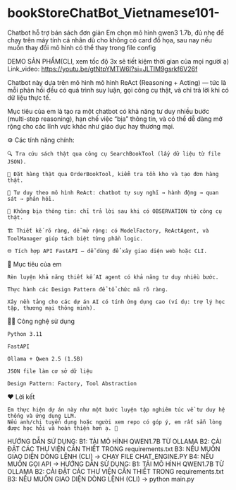 # bookStoreChatBot_Vietnamese101-
Chatbot hỗ trợ bán sách đơn giản 
Em chọn mô hình qwen3 1.7b, đủ nhẹ để chạy trên máy tính cá nhân dù cho không có card đồ họa, sau nay nếu muốn thay đổi mô hình có thể thay trong file config

DEMO SẢN PHẨM(CLI, xem tốc độ 3x sẽ tiết kiệm thời gian của mọi người ạ)
    Link_video: https://youtu.be/gtNtpYMTW6I?si=JLTIM9gsrkf6V26f

Chatbot này dựa trên mô hình mô hình ReAct (Reasoning + Acting) — tức là mỗi phản hồi đều có quá trình suy luận, gọi công cụ thật, và chỉ trả lời khi có dữ liệu thực tế.

Mục tiêu của em là tạo ra một chatbot có khả năng tư duy nhiều bước (multi-step reasoning), hạn chế việc “bịa” thông tin, và có thể dễ dàng mở rộng cho các lĩnh vực khác như giáo dục hay thương mại.

⚙️ Các tính năng chính:

    🔍 Tra cứu sách thật qua công cụ SearchBookTool (lấy dữ liệu từ file JSON).

    🛒 Đặt hàng thật qua OrderBookTool, kiểm tra tồn kho và tạo đơn hàng thật.

    🧩 Tư duy theo mô hình ReAct: chatbot tự suy nghĩ → hành động → quan sát → phản hồi.

    🧠 Không bịa thông tin: chỉ trả lời sau khi có OBSERVATION từ công cụ thật.

    🏗️ Thiết kế rõ ràng, dễ mở rộng: có ModelFactory, ReActAgent, và ToolManager giúp tách biệt từng phần logic.

    🌐 Tích hợp API FastAPI — dễ dùng để xây giao diện web hoặc CLI.

🚀 Mục tiêu của em

    Rèn luyện khả năng thiết kế AI agent có khả năng tư duy nhiều bước.

    Thực hành các Design Pattern để tổ chức mã rõ ràng.

    Xây nền tảng cho các dự án AI có tính ứng dụng cao (ví dụ: trợ lý học tập, thương mại thông minh).

🧑‍💻 Công nghệ sử dụng

    Python 3.11

    FastAPI

    Ollama + Qwen 2.5 (1.5B)

    JSON file làm cơ sở dữ liệu

    Design Pattern: Factory, Tool Abstraction

❤️ Lời kết  

    Em thực hiện dự án này như một bước luyện tập nghiêm túc về tư duy hệ thống và ứng dụng LLM.
    Nếu anh/chị tuyển dụng hoặc người xem repo có góp ý, em rất sẵn lòng được học hỏi và hoàn thiện hơn ạ. 🙏


HƯỚNG DẪN SỬ DỤNG: 
 B1: TẢI MÔ HÌNH QWEN1.7B TỪ OLLAMA
 B2: CÀI ĐẶT CÁC THƯ VIỆN CẦN THIẾT TRONG requirements.txt
 B3: NẾU MUỐN GIAO DIỆN DÒNG LỆNH (CLI) -> CHẠY FILE CHAT_ENGINE.PY
 B4: NẾU MUỐN GỌI API -> HƯỚNG DẪN SỬ DỤNG: B1: TẢI MÔ HÌNH QWEN1.7B TỪ OLLAMA B2: CÀI ĐẶT CÁC THƯ VIỆN CẦN THIẾT TRONG requirements.txt B3: NẾU MUỐN GIAO DIỆN DÒNG LỆNH (CLI) -> python main.py

